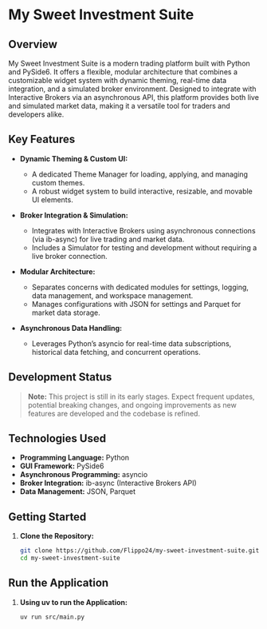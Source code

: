 # My Sweet Investment Suite

## Overview
My Sweet Investment Suite is a modern trading platform built with Python and PySide6. It offers a flexible, modular architecture that combines a customizable widget system with dynamic theming, real-time data integration, and a simulated broker environment. Designed to integrate with Interactive Brokers via an asynchronous API, this platform provides both live and simulated market data, making it a versatile tool for traders and developers alike.

## Key Features
- **Dynamic Theming & Custom UI:** 
  - A dedicated Theme Manager for loading, applying, and managing custom themes.
  - A robust widget system to build interactive, resizable, and movable UI elements.
  
- **Broker Integration & Simulation:**
  - Integrates with Interactive Brokers using asynchronous connections (via ib-async) for live trading and market data.
  - Includes a Simulator for testing and development without requiring a live broker connection.

- **Modular Architecture:**
  - Separates concerns with dedicated modules for settings, logging, data management, and workspace management.
  - Manages configurations with JSON for settings and Parquet for market data storage.

- **Asynchronous Data Handling:**
  - Leverages Python’s asyncio for real-time data subscriptions, historical data fetching, and concurrent operations.

## Development Status
> **Note:** This project is still in its early stages. Expect frequent updates, potential breaking changes, and ongoing improvements as new features are developed and the codebase is refined.

## Technologies Used
- **Programming Language:** Python
- **GUI Framework:** PySide6
- **Asynchronous Programming:** asyncio
- **Broker Integration:** ib-async (Interactive Brokers API)
- **Data Management:** JSON, Parquet

## Getting Started
1. **Clone the Repository:**
   ```bash
   git clone https://github.com/Flippo24/my-sweet-investment-suite.git
   cd my-sweet-investment-suite

## Run the Application
1. **Using uv to run the Application:**  
   ```bash
   uv run src/main.py

